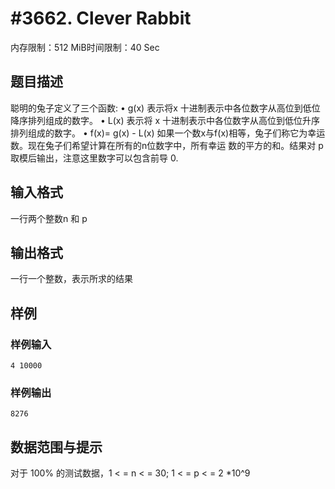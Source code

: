 # #3662. Clever Rabbit

内存限制：512 MiB时间限制：40 Sec

## 题目描述

聪明的兔子定义了三个函数:
&bull; g(x) 表示将x 十进制表示中各位数字从高位到低位降序排列组成的数字。
&bull; L(x) 表示将 x 十进制表示中各位数字从高位到低位升序排列组成的数字。
&bull; f(x)= g(x) -  L(x)
如果一个数x与f(x)相等，兔子们称它为幸运数。现在兔子们希望计算在所有的n位数字中，所有幸运
数的平方的和。结果对 p 取模后输出，注意这里数字可以包含前导 0.

## 输入格式

一行两个整数n 和 p

## 输出格式

一行一个整数，表示所求的结果

## 样例

### 样例输入

    
    4 10000
    
    

### 样例输出

    
    
    8276
    

## 数据范围与提示

对于 100% 的测试数据，1 < =  n < =  30; 1 < =  p < =  2 *10^9
